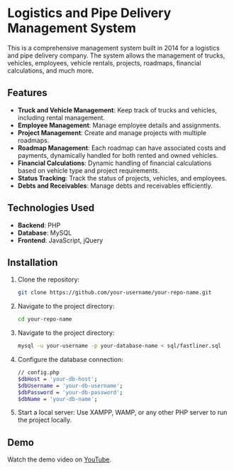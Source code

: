 # Logistics and Pipe Delivery Management System

This is a comprehensive management system built in 2014 for a logistics and pipe delivery company. The system allows the management of trucks, vehicles, employees, vehicle rentals, projects, roadmaps, financial calculations, and much more.

## Features

- **Truck and Vehicle Management**: Keep track of trucks and vehicles, including rental management.
- **Employee Management**: Manage employee details and assignments.
- **Project Management**: Create and manage projects with multiple roadmaps.
- **Roadmap Management**: Each roadmap can have associated costs and payments, dynamically handled for both rented and owned vehicles.
- **Financial Calculations**: Dynamic handling of financial calculations based on vehicle type and project requirements.
- **Status Tracking**: Track the status of projects, vehicles, and employees.
- **Debts and Receivables**: Manage debts and receivables efficiently.

## Technologies Used

- **Backend**: PHP
- **Database**: MySQL
- **Frontend**: JavaScript, jQuery

## Installation

1. Clone the repository:
   ```bash
   git clone https://github.com/your-username/your-repo-name.git

2. Navigate to the project directory:
   ```bash
   cd your-repo-name

3. Navigate to the project directory:
   ```bash
   mysql -u your-username -p your-database-name < sql/fastliner.sql

4. Configure the database connection:
   ```bash
   // config.php
   $dbHost = 'your-db-host';
   $dbUsername = 'your-db-username';
   $dbPassword = 'your-db-password';
   $dbName = 'your-db-name';
5. Start a local server:
   Use XAMPP, WAMP, or any other PHP server to run the project locally.
   
## Demo
Watch the demo video on [YouTube](https://www.youtube.com/watch?v=rvUthy0BXdM).
